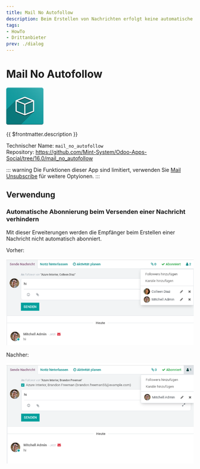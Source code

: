 ```yaml
---
title: Mail No Autofollow
description: Beim Erstellen von Nachrichten erfolgt keine automatische Abonnierung.
tags:
- HowTo
- Drittanbieter
prev: ./dialog
---
```

# Mail No Autofollow
![icon_oms_box](attachments/icon_oms_box.png)

{{ $frontmatter.description }}
 
Technischer Name: `mail_no_autofollow`\
Repository: <https://github.com/Mint-System/Odoo-Apps-Social/tree/16.0/mail_no_autofollow>

::: warning
Die Funktionen dieser App sind limitiert, verwenden Sie [Mail Unsubscribe](Mail%20Unsubscribe.md) für weitere Optyionen.
:::

## Verwendung

### Automatische Abonnierung beim Versenden einer Nachricht verhindern

Mit dieser Erweiterungen werden die Empfänger beim Erstellen einer Nachricht nicht automatisch abonniert.

Vorher:

![](attachments/Mail%20No%20Autofollow%20Before.png)

Nachher:

![](attachments/Mail%20No%20Autofollow%20After.png)